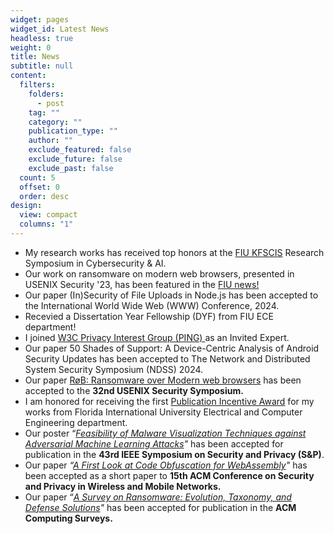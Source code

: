 ```yaml
---
widget: pages
widget_id: Latest News
headless: true
weight: 0
title: News
subtitle: null
content:
  filters:
    folders:
      - post
    tag: ""
    category: ""
    publication_type: ""
    author: ""
    exclude_featured: false
    exclude_future: false
    exclude_past: false
  count: 5
  offset: 0
  order: desc
design:
  view: compact
  columns: "1"
---
```

* M﻿y research works has received top honors at the [](https://www.linkedin.com/in/ACoAAArszMoBwlAV6CrgECoZXarqtxbep40Z90Y)[FIU KFSCIS](https://www.cis.fiu.edu/research-symposium-highlights-innovations-in-cybersecurity-and-ai/) Research Symposium in Cybersecurity & AI. 
* Our work on ransomware on modern web browsers, presented in USENIX Security '23, has been featured in the [FIU news!](https://news.fiu.edu/2024/ransomware-can-hide-in-the-websites-you-upload-files-to)
* Our paper [](https://www.usenix.org/conference/usenixsecurity23/presentation/oz)(In)Security of File Uploads in Node.js has been accepted to the  International World Wide Web (WWW) Conference, 2024.
* R﻿ecevied a Dissertation Year Fellowship (DYF) from FIU ECE department! 
* I﻿ joined [W3C Privacy Interest Group (PING) ](https://www.w3.org/groups/ig/privacy/ipr/)as an Invited Expert. 
* Our paper [](https://www.usenix.org/conference/usenixsecurity23/presentation/oz)50 Shades of Support: A Device-Centric Analysis of Android Security Updates has been accepted to The Network and Distributed System Security Symposium (NDSS) 2024.
* Our paper [RøB: Ransomware over Modern web browsers](https://www.usenix.org/conference/usenixsecurity23/presentation/oz) has been accepted to the **32nd USENIX Security Symposium.**
* I am honored for receiving the first [Publication Incentive Award](https://ece.fiu.edu/people/Ph.D.%20Students/index.html) for my works from Florida International University Electrical and Computer Engineering department.
* Our poster “*[Feasibility of Malware Visualization Techniques against Adversarial Machine Learning Attacks](https://www.ieee-security.org/TC/SP2022/downloads/SP22-posters/sp22-posters-30.pdf)*[](https://www.ieee-security.org/TC/SP2022/downloads/SP22-posters/sp22-posters-30.pdf)*"* has been accepted for publication in the **43rd IEEE Symposium on Security and Privacy (S&P)**.
* Our paper *“[A First Look at Code Obfuscation for WebAssembly](https://dl.acm.org/doi/pdf/10.1145/3507657.3528560)"* has been accepted as a short paper to **15th ACM Conference on Security and Privacy in Wireless and Mobile Networks.**
* Our paper “*[A Survey on Ransomware: Evolution, Taxonomy, and Defense Solutions](https://dl.acm.org/doi/pdf/10.1145/3514229)"* has been accepted for publication in the **ACM Computing Surveys.**